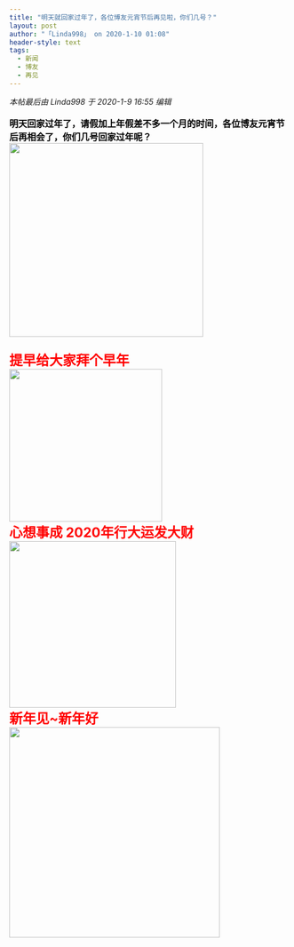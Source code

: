 ```yaml
---
title: "明天就回家过年了，各位博友元宵节后再见啦，你们几号？"
layout: post
author: "「Linda998」 on 2020-1-10 01:08"
header-style: text
tags:
  - 新闻
  - 博友
  - 再见
---
```


<head></head>
<body>
 <i class="pstatus"> 本帖最后由 Linda998 于 2020-1-9 16:55 编辑 </i>
 <br> 
 <br> 
 <strong><font size="3"><font color="#000000">明天回家过年了，请假加上年假差不多一个月的时间，各位博友元宵节后再相会了，你们几号回家过年呢？</font></font></strong>
 <br> 
 <ignore_js_op> 
  <img aid="1326000" src="https://bbs.boniu123.cc/data/attachment/forum/202001/09/145948yjpbpe3e51h7njbh.gif" zoomfile="data/attachment/forum/202001/09/145948yjpbpe3e51h7njbh.gif" file="data/attachment/forum/202001/09/145948yjpbpe3e51h7njbh.gif" width="349" inpost="1"> 
  <div class="tip tip_4 aimg_tip" id="aimg_1326000_menu" style="position: absolute; display: none" disautofocus="true"> 
   <div class="xs0"> 
    <p><strong>0e0755efd83f43288dd1f0fc49e75df9.gif</strong> <em class="xg1">(897.1 KB, 下载次数: 0)</em></p> 
    <p> <a href="forum.php?mod=attachment&amp;aid=MTMyNjAwMHw1NTEyMzRmMnwxNTc4NjAzNjA2fDB8NTQ4ODg1&amp;nothumb=yes" target="_blank">下载附件</a> &nbsp;<a href="javascript:;" onclick="showWindow(this.id, this.getAttribute('url'), 'get', 0);" id="savephoto_1326000" url="home.php?mod=spacecp&amp;ac=album&amp;op=saveforumphoto&amp;aid=1326000&amp;handlekey=savephoto_1326000">保存到相册</a> </p> 
    <p class="xg1 y"><span title="2020-1-9 14:59">昨天&nbsp;14:59</span> 上传</p> 
   </div> 
   <div class="tip_horn"></div> 
  </div> 
 </ignore_js_op> 
 <strong><font size="5"><font color="#ff0000"><br> </font></font></strong>
 <br> 
 <strong><font size="5"><font color="#ff0000">提早给大家拜个早年</font></font></strong>
 <br> 
 <ignore_js_op> 
  <img aid="1326002" src="https://bbs.boniu123.cc/data/attachment/forum/202001/09/150507afny6qp3no6p5fo6.gif" zoomfile="data/attachment/forum/202001/09/150507afny6qp3no6p5fo6.gif" file="data/attachment/forum/202001/09/150507afny6qp3no6p5fo6.gif" width="275" inpost="1"> 
  <div class="tip tip_4 aimg_tip" id="aimg_1326002_menu" style="position: absolute; display: none" disautofocus="true"> 
   <div class="xs0"> 
    <p><strong>bp15d.gif</strong> <em class="xg1">(915.94 KB, 下载次数: 0)</em></p> 
    <p> <a href="forum.php?mod=attachment&amp;aid=MTMyNjAwMnwwZTY4MzM2NXwxNTc4NjAzNjA2fDB8NTQ4ODg1&amp;nothumb=yes" target="_blank">下载附件</a> &nbsp;<a href="javascript:;" onclick="showWindow(this.id, this.getAttribute('url'), 'get', 0);" id="savephoto_1326002" url="home.php?mod=spacecp&amp;ac=album&amp;op=saveforumphoto&amp;aid=1326002&amp;handlekey=savephoto_1326002">保存到相册</a> </p> 
    <p class="xg1 y"><span title="2020-1-9 15:05">昨天&nbsp;15:05</span> 上传</p> 
   </div> 
   <div class="tip_horn"></div> 
  </div> 
 </ignore_js_op> 
 <br> 
 <strong><font size="5"><font color="#ff0000">心想事成 2020年行大运发大财</font></font></strong>
 <br> 
 <ignore_js_op> 
  <img aid="1326001" src="https://bbs.boniu123.cc/data/attachment/forum/202001/09/150452b6c8k1lep0lmjk5j.gif" zoomfile="data/attachment/forum/202001/09/150452b6c8k1lep0lmjk5j.gif" file="data/attachment/forum/202001/09/150452b6c8k1lep0lmjk5j.gif" width="300" inpost="1"> 
  <div class="tip tip_4 aimg_tip" id="aimg_1326001_menu" style="position: absolute; display: none" disautofocus="true"> 
   <div class="xs0"> 
    <p><strong>e1c016d5683148c299c62cdb68ed60f9.gif</strong> <em class="xg1">(923.19 KB, 下载次数: 0)</em></p> 
    <p> <a href="forum.php?mod=attachment&amp;aid=MTMyNjAwMXxmMTE2Y2U0YnwxNTc4NjAzNjA2fDB8NTQ4ODg1&amp;nothumb=yes" target="_blank">下载附件</a> &nbsp;<a href="javascript:;" onclick="showWindow(this.id, this.getAttribute('url'), 'get', 0);" id="savephoto_1326001" url="home.php?mod=spacecp&amp;ac=album&amp;op=saveforumphoto&amp;aid=1326001&amp;handlekey=savephoto_1326001">保存到相册</a> </p> 
    <p class="xg1 y"><span title="2020-1-9 15:04">昨天&nbsp;15:04</span> 上传</p> 
   </div> 
   <div class="tip_horn"></div> 
  </div> 
 </ignore_js_op> 
 <br> 
 <font size="5"><font color="#ff0000"><strong>新年见~新年好</strong></font></font>
 <br> 
 <ignore_js_op> 
  <img aid="1326060" src="https://bbs.boniu123.cc/data/attachment/forum/202001/09/165311p66s1ghg8ldgdq16.gif" zoomfile="data/attachment/forum/202001/09/165311p66s1ghg8ldgdq16.gif" file="data/attachment/forum/202001/09/165311p66s1ghg8ldgdq16.gif" width="379" inpost="1"> 
  <div class="tip tip_4 aimg_tip" id="aimg_1326060_menu" style="position: absolute; display: none" disautofocus="true"> 
   <div class="xs0"> 
    <p><strong>342019030317561961939842265.gif</strong> <em class="xg1">(898 KB, 下载次数: 0)</em></p> 
    <p> <a href="forum.php?mod=attachment&amp;aid=MTMyNjA2MHxkOTk0YjcyOXwxNTc4NjAzNjA2fDB8NTQ4ODg1&amp;nothumb=yes" target="_blank">下载附件</a> &nbsp;<a href="javascript:;" onclick="showWindow(this.id, this.getAttribute('url'), 'get', 0);" id="savephoto_1326060" url="home.php?mod=spacecp&amp;ac=album&amp;op=saveforumphoto&amp;aid=1326060&amp;handlekey=savephoto_1326060">保存到相册</a> </p> 
    <p class="xg1 y"><span title="2020-1-9 16:53">昨天&nbsp;16:53</span> 上传</p> 
   </div> 
   <div class="tip_horn"></div> 
  </div> 
 </ignore_js_op> 
 <br> 
 <br> 
 <br> 
 <br> 
 <br> 
 <br> 
 <br> 
 <br> 
 <br> 
 <br> 
 <br>
</body>


